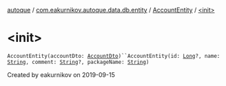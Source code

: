 [autoque](../../index.md) / [com.eakurnikov.autoque.data.db.entity](../index.md) / [AccountEntity](index.md) / [&lt;init&gt;](./-init-.md)

# &lt;init&gt;

`AccountEntity(accountDto: `[`AccountDto`](../../com.eakurnikov.autoque.data.network.dto/-account-dto/index.md)`)``AccountEntity(id: `[`Long`](https://kotlinlang.org/api/latest/jvm/stdlib/kotlin/-long/index.html)`?, name: `[`String`](https://kotlinlang.org/api/latest/jvm/stdlib/kotlin/-string/index.html)`, comment: `[`String`](https://kotlinlang.org/api/latest/jvm/stdlib/kotlin/-string/index.html)`?, packageName: `[`String`](https://kotlinlang.org/api/latest/jvm/stdlib/kotlin/-string/index.html)`)`

Created by eakurnikov on 2019-09-15


